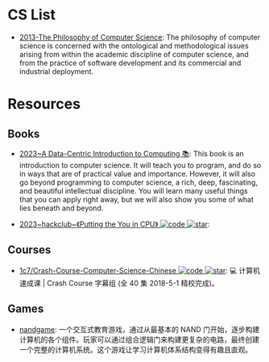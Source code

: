 # CS List

- [2013-The Philosophy of Computer Science](https://plato.stanford.edu/entries/computer-science): The philosophy of computer science is concerned with the ontological and methodological issues arising from within the academic discipline of computer science, and from the practice of software development and its commercial and industrial deployment.

# Resources

## Books

- [2023~A Data-Centric Introduction to Computing 📚](https://dcic-world.org/2023-02-21/index.html): This book is an introduction to computer science. It will teach you to program, and do so in ways that are of practical value and importance. However, it will also go beyond programming to computer science, a rich, deep, fascinating, and beautiful intellectual discipline. You will learn many useful things that you can apply right away, but we will also show you some of what lies beneath and beyond.

- [2023~hackclub~《Putting the You in CPU》 ![code](https://ng-tech.icu/assets/code.svg) ![star](https://img.shields.io/github/stars/hackclub/putting-the-you-in-cpu)](https://github.com/hackclub/putting-the-you-in-cpu):

## Courses

- [1c7/Crash-Course-Computer-Science-Chinese ![code](https://ng-tech.icu/assets/code.svg) ![star](https://img.shields.io/github/stars/1c7/Crash-Course-Computer-Science-Chinese)](https://github.com/1c7/Crash-Course-Computer-Science-Chinese): 💻 计算机速成课 | Crash Course 字幕组 (全 40 集 2018-5-1 精校完成)。

## Games

- [nandgame](http://nandgame.com/): 一个交互式教育游戏，通过从最基本的 NAND 门开始，逐步构建计算机的各个组件。玩家可以通过组合逻辑门来构建更复杂的电路，最终创建一个完整的计算机系统。这个游戏让学习计算机体系结构变得有趣且直观。
